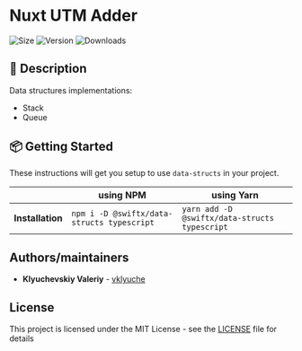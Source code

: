 # Nuxt UTM Adder
![Size](https://img.shields.io/bundlephobia/minzip/@swiftx/data-structs)
![Version](https://img.shields.io/npm/v/@swiftx/data-structs)
![Downloads](https://img.shields.io/npm/dt/@swiftx/data-structs)

## 📃 Description

Data structures implementations:

- Stack
- Queue

## 📦 Getting Started

These instructions will get you setup to use `data-structs` in your project.

|                  | using NPM                                  | using Yarn                                    |
|-----------------:|--------------------------------------------|-----------------------------------------------|
| **Installation** | `npm i -D @swiftx/data-structs typescript` | `yarn add -D @swiftx/data-structs typescript` |

## Authors/maintainers

- **Klyuchevskiy Valeriy** - [vklyuche](https://github.com/vklyuche)

## License

This project is licensed under the MIT License - see the [LICENSE](LICENSE) file for details
